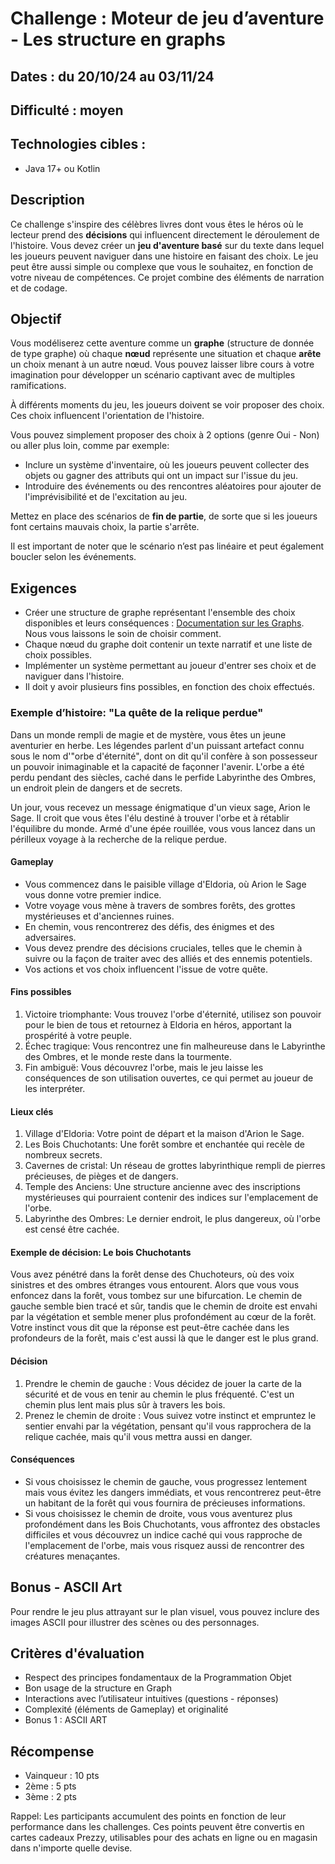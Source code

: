 # Challenge : Moteur de jeu d’aventure - Les structure en graphs

## Dates : du 20/10/24 au 03/11/24

## Difficulté : moyen

## Technologies cibles : 
- Java 17+ ou Kotlin

## Description
Ce challenge s'inspire des célèbres livres dont vous êtes le héros où le lecteur prend des **décisions** qui influencent directement le déroulement de l'histoire. 
Vous devez créer un **jeu d'aventure basé** sur du texte dans lequel les joueurs peuvent naviguer dans une histoire en faisant des choix. Le jeu peut être aussi simple ou complexe que vous le souhaitez, en fonction de votre niveau de compétences. Ce projet combine des éléments de narration et de codage.

## Objectif
Vous modéliserez cette aventure comme un **graphe** (structure de donnée de type graphe) où chaque **nœud** représente une situation et chaque **arête** un choix menant à un autre nœud. Vous pouvez laisser libre cours à votre imagination pour développer un scénario captivant avec de multiples ramifications.

À différents moments du jeu, les joueurs doivent se voir proposer des choix. Ces choix influencent l'orientation de l'histoire.

Vous pouvez simplement proposer des choix à 2 options (genre Oui - Non) ou aller plus loin, comme par exemple:

- Inclure un système d'inventaire, où les joueurs peuvent collecter des objets ou gagner des attributs qui ont un impact sur l'issue du jeu.
- Introduire des événements ou des rencontres aléatoires pour ajouter de l'imprévisibilité et de l'excitation au jeu.

Mettez en place des scénarios de **fin de partie**, de sorte que si les joueurs font certains mauvais choix, la partie s'arrête.

Il est important de noter que le scénario n’est pas linéaire et peut également boucler selon les événements. 

## Exigences
- Créer une structure de graphe représentant l'ensemble des choix disponibles et leurs conséquences :
[Documentation sur les Graphs](https://www.geeksforgeeks.org/graph-data-structure-and-algorithms/). Nous vous laissons le soin de choisir comment.
- Chaque nœud du graphe doit contenir un texte narratif et une liste de choix possibles.
- Implémenter un système permettant au joueur d'entrer ses choix et de naviguer dans l'histoire.
- Il doit y avoir plusieurs fins possibles, en fonction des choix effectués.

### Exemple d’histoire: "La quête de la relique perdue"

Dans un monde rempli de magie et de mystère, vous êtes un jeune aventurier en herbe. Les légendes parlent d'un puissant artefact connu sous le nom d'"orbe d'éternité", dont on dit qu'il confère à son possesseur un pouvoir inimaginable et la capacité de façonner l'avenir. L'orbe a été perdu pendant des siècles, caché dans le perfide Labyrinthe des Ombres, un endroit plein de dangers et de secrets.

Un jour, vous recevez un message énigmatique d'un vieux sage, Arion le Sage. Il croit que vous êtes l'élu destiné à trouver l'orbe et à rétablir l'équilibre du monde. Armé d'une épée rouillée, vous vous lancez dans un périlleux voyage à la recherche de la relique perdue.

#### Gameplay
- Vous commencez dans le paisible village d'Eldoria, où Arion le Sage vous donne votre premier indice.
- Votre voyage vous mène à travers de sombres forêts, des grottes mystérieuses et d'anciennes ruines.
- En chemin, vous rencontrerez des défis, des énigmes et des adversaires.
- Vous devez prendre des décisions cruciales, telles que le chemin à suivre ou la façon de traiter avec des alliés et des ennemis potentiels.
- Vos actions et vos choix influencent l'issue de votre quête.

#### Fins possibles
1. Victoire triomphante: Vous trouvez l'orbe d'éternité, utilisez son pouvoir pour le bien de tous et retournez à Eldoria en héros, apportant la prospérité à votre peuple.
2. Échec tragique: Vous rencontrez une fin malheureuse dans le Labyrinthe des Ombres, et le monde reste dans la tourmente.
3. Fin ambiguë: Vous découvrez l'orbe, mais le jeu laisse les conséquences de son utilisation ouvertes, ce qui permet au joueur de les interpréter.

#### Lieux clés
1. Village d'Eldoria: Votre point de départ et la maison d'Arion le Sage.
2. Les Bois Chuchotants: Une forêt sombre et enchantée qui recèle de nombreux secrets.
3. Cavernes de cristal: Un réseau de grottes labyrinthique rempli de pierres précieuses, de pièges et de dangers.
4. Temple des Anciens: Une structure ancienne avec des inscriptions mystérieuses qui pourraient contenir des indices sur l'emplacement de l'orbe.
5. Labyrinthe des Ombres: Le dernier endroit, le plus dangereux, où l'orbe est censé être cachée.

#### Exemple de décision: Le bois Chuchotants
Vous avez pénétré dans la forêt dense des Chuchoteurs, où des voix sinistres et des ombres étranges vous entourent. Alors que vous vous enfoncez dans la forêt, vous tombez sur une bifurcation. Le chemin de gauche semble bien tracé et sûr, tandis que le chemin de droite est envahi par la végétation et semble mener plus profondément au cœur de la forêt. Votre instinct vous dit que la réponse est peut-être cachée dans les profondeurs de la forêt, mais c'est aussi là que le danger est le plus grand.

#### Décision
1. Prendre le chemin de gauche : Vous décidez de jouer la carte de la sécurité et de vous en tenir au chemin le plus fréquenté. C'est un chemin plus lent mais plus sûr à travers les bois.
2. Prenez le chemin de droite : Vous suivez votre instinct et empruntez le sentier envahi par la végétation, pensant qu'il vous rapprochera de la relique cachée, mais qu'il vous mettra aussi en danger.

#### Conséquences
- Si vous choisissez le chemin de gauche, vous progressez lentement mais vous évitez les dangers immédiats, et vous rencontrerez peut-être un habitant de la forêt qui vous fournira de précieuses informations.
- Si vous choisissez le chemin de droite, vous vous aventurez plus profondément dans les Bois Chuchotants, vous affrontez des obstacles difficiles et vous découvrez un indice caché qui vous rapproche de l'emplacement de l'orbe, mais vous risquez aussi de rencontrer des créatures menaçantes.


## Bonus - ASCII Art
Pour rendre le jeu plus attrayant sur le plan visuel, vous pouvez inclure des images ASCII pour illustrer des scènes ou des personnages.

## Critères d'évaluation

- Respect des principes fondamentaux de la Programmation Objet 
- Bon usage de la structure en Graph
- Interactions avec l’utilisateur intuitives (questions - réponses)
- Complexité (éléments de Gameplay) et originalité
- Bonus 1 : ASCII ART


## Récompense
- Vainqueur : 10 pts
- 2ème : 5 pts
- 3ème : 2 pts

Rappel: Les participants accumulent des points en fonction de leur performance dans les challenges. Ces points peuvent être convertis en cartes cadeaux Prezzy, utilisables pour des achats en ligne ou en magasin dans n'importe quelle devise.
